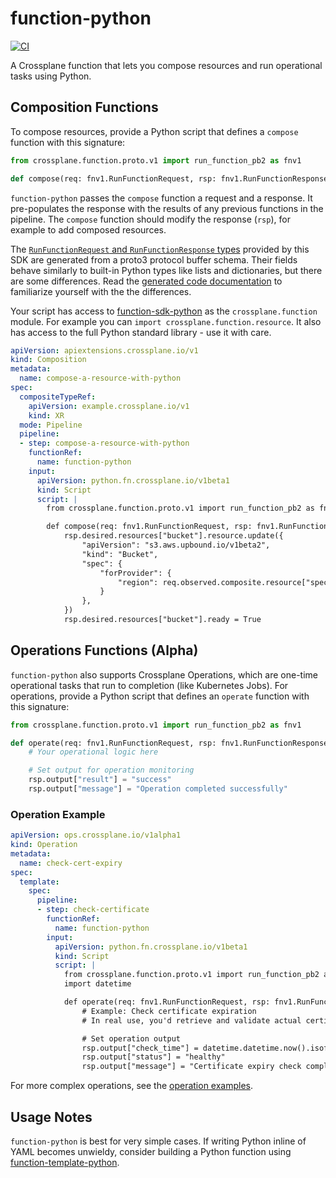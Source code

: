 # function-python

[![CI](https://github.com/crossplane-contrib/function-python/actions/workflows/ci.yml/badge.svg)](https://github.com/crossplane-contrib/function-python/actions/workflows/ci.yml)

A Crossplane function that lets you compose resources and run operational tasks using Python.

## Composition Functions

To compose resources, provide a Python script that defines a `compose` function with this signature:

```python
from crossplane.function.proto.v1 import run_function_pb2 as fnv1

def compose(req: fnv1.RunFunctionRequest, rsp: fnv1.RunFunctionResponse)
```

`function-python` passes the `compose` function a request and a response. It
pre-populates the response with the results of any previous functions in the
pipeline. The `compose` function should modify the response (`rsp`), for example
to add composed resources.

The [`RunFunctionRequest` and `RunFunctionResponse` types][buf-types] provided
by this SDK are generated from a proto3 protocol buffer schema. Their fields
behave similarly to built-in Python types like lists and dictionaries, but there
are some differences. Read the [generated code documentation][python-protobuf]
to familiarize yourself with the the differences.

Your script has access to [function-sdk-python] as the `crossplane.function`
module. For example you can `import crossplane.function.resource`. It also has
access to the full Python standard library - use it with care.

```yaml
apiVersion: apiextensions.crossplane.io/v1
kind: Composition
metadata:
  name: compose-a-resource-with-python
spec:
  compositeTypeRef:
    apiVersion: example.crossplane.io/v1
    kind: XR
  mode: Pipeline
  pipeline:
  - step: compose-a-resource-with-python
    functionRef:
      name: function-python
    input:
      apiVersion: python.fn.crossplane.io/v1beta1
      kind: Script
      script: |
        from crossplane.function.proto.v1 import run_function_pb2 as fnv1

        def compose(req: fnv1.RunFunctionRequest, rsp: fnv1.RunFunctionResponse):
            rsp.desired.resources["bucket"].resource.update({
                "apiVersion": "s3.aws.upbound.io/v1beta2",
                "kind": "Bucket",
                "spec": {
                    "forProvider": {
                        "region": req.observed.composite.resource["spec"]["region"]
                    }
                },
            })
            rsp.desired.resources["bucket"].ready = True
```

## Operations Functions (Alpha)

`function-python` also supports Crossplane Operations, which are one-time operational tasks that run to completion (like Kubernetes Jobs). For operations, provide a Python script that defines an `operate` function with this signature:

```python
from crossplane.function.proto.v1 import run_function_pb2 as fnv1

def operate(req: fnv1.RunFunctionRequest, rsp: fnv1.RunFunctionResponse):
    # Your operational logic here

    # Set output for operation monitoring
    rsp.output["result"] = "success"
    rsp.output["message"] = "Operation completed successfully"
```

### Operation Example

```yaml
apiVersion: ops.crossplane.io/v1alpha1
kind: Operation
metadata:
  name: check-cert-expiry
spec:
  template:
    spec:
      pipeline:
      - step: check-certificate
        functionRef:
          name: function-python
        input:
          apiVersion: python.fn.crossplane.io/v1beta1
          kind: Script
          script: |
            from crossplane.function.proto.v1 import run_function_pb2 as fnv1
            import datetime

            def operate(req: fnv1.RunFunctionRequest, rsp: fnv1.RunFunctionResponse):
                # Example: Check certificate expiration
                # In real use, you'd retrieve and validate actual certificates

                # Set operation output
                rsp.output["check_time"] = datetime.datetime.now().isoformat()
                rsp.output["status"] = "healthy"
                rsp.output["message"] = "Certificate expiry check completed"
```

For more complex operations, see the [operation examples](example/operation/).

## Usage Notes

`function-python` is best for very simple cases. If writing Python inline of
YAML becomes unwieldy, consider building a Python function using
[function-template-python].

[function-sdk-python]: https://github.com/crossplane/function-sdk-python
[buf-types]: https://buf.build/crossplane/crossplane/docs/main:apiextensions.fn.proto.v1
[python-protobuf]: https://protobuf.dev/reference/python/python-generated/
[function-template-python]: https://github.com/crossplane/function-template-python
